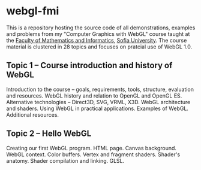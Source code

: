 # webgl-fmi
This is a repository hosting the source code of all demonstrations, examples and problems from my "Computer Graphics with WebGL" course taught at the [Faculty of Mathematics and Informatics](https://www.fmi.uni-sofia.bg/), [Sofia University](https://www.uni-sofia.bg/). The course material is clustered in 28 topics and focuses on pratcial use of WebGL 1.0.

## Topic 1 – Course introduction and history of WebGL
Introduction to the course – goals, requirements, tools, structure, evaluation and resources. WebGL history and relation to OpenGL and OpenGL ES. Alternative technologies – Direct3D, SVG, VRML, X3D. WebGL architecture and shaders. Using WebGL in practical applications. Examples of WebGL. Additional resources.

## Topic 2 – Hello WebGL
Creating our first WebGL program. HTML page. Canvas background. WebGL context. Color buffers. Vertex and fragment shaders. Shader's anatomy. Shader compilation and linking. GLSL.

